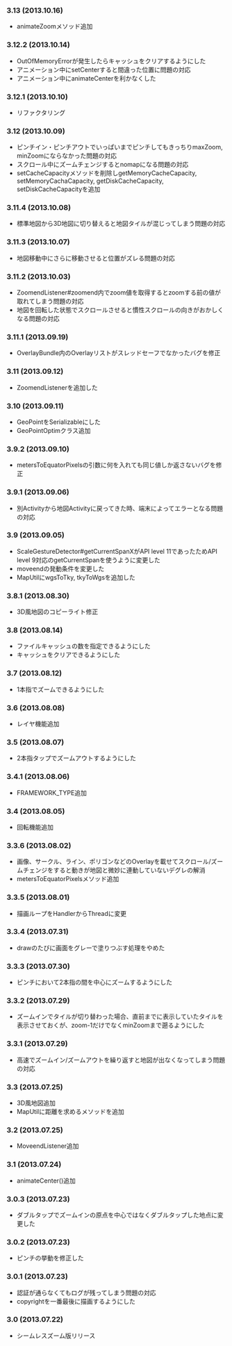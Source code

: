 ### 3.13 (2013.10.16)

* animateZoomメソッド追加

### 3.12.2 (2013.10.14)

* OutOfMemoryErrorが発生したらキャッシュをクリアするようにした
* アニメーション中にsetCenterすると間違った位置に問題の対応
* アニメーション中にanimateCenterを利かなくした

### 3.12.1 (2013.10.10)

* リファクタリング

### 3.12 (2013.10.09)

* ピンチイン・ピンチアウトでいっぱいまでピンチしてもきっちりmaxZoom, minZoomにならなかった問題の対応
* スクロール中にズームチェンジするとnomapになる問題の対応
* setCacheCapacityメソッドを削除しgetMemoryCacheCapacity, setMemoryCachaCapacity, getDiskCacheCapacity, setDiskCacheCapacityを追加

### 3.11.4 (2013.10.08)

* 標準地図から3D地図に切り替えると地図タイルが混じってしまう問題の対応

### 3.11.3 (2013.10.07)

* 地図移動中にさらに移動させると位置がズレる問題の対応

### 3.11.2 (2013.10.03)

* ZoomendListener#zoomend内でzoom値を取得するとzoomする前の値が取れてしまう問題の対応
* 地図を回転した状態でスクロールさせると慣性スクロールの向きがおかしくなる問題の対応

### 3.11.1 (2013.09.19)

* OverlayBundle内のOverlayリストがスレッドセーフでなかったバグを修正

### 3.11 (2013.09.12)

* ZoomendListenerを追加した

### 3.10 (2013.09.11)

* GeoPointをSerializableにした
* GeoPointOptimクラス追加

### 3.9.2 (2013.09.10)

* metersToEquatorPixelsの引数に何を入れても同じ値しか返さないバグを修正

### 3.9.1 (2013.09.06)

* 別Activityから地図Activityに戻ってきた時、端末によってエラーとなる問題の対応

### 3.9 (2013.09.05)

* ScaleGestureDetector#getCurrentSpanXがAPI level 11であったためAPI level 9対応のgetCurrentSpanを使うように変更した
* moveendの発動条件を変更した
* MapUtilにwgsToTky, tkyToWgsを追加した

### 3.8.1 (2013.08.30)

* 3D風地図のコピーライト修正

### 3.8 (2013.08.14)

* ファイルキャッシュの数を指定できるようにした
* キャッシュをクリアできるようにした

### 3.7 (2013.08.12)

* 1本指でズームできるようにした

### 3.6 (2013.08.08)

* レイヤ機能追加

### 3.5 (2013.08.07)

* 2本指タップでズームアウトするようにした

### 3.4.1 (2013.08.06)

* FRAMEWORK_TYPE追加

### 3.4 (2013.08.05)

* 回転機能追加

### 3.3.6 (2013.08.02)

* 画像、サークル、ライン、ポリゴンなどのOverlayを載せてスクロール/ズームチェンジをすると動きが地図と微妙に連動していないデグレの解消
* metersToEquatorPixelsメソッド追加

### 3.3.5 (2013.08.01)

* 描画ループをHandlerからThreadに変更

### 3.3.4 (2013.07.31)

* drawのたびに画面をグレーで塗りつぶす処理をやめた

### 3.3.3 (2013.07.30)

* ピンチにおいて2本指の間を中心にズームするようにした

### 3.3.2 (2013.07.29)

* ズームインでタイルが切り替わった場合、直前までに表示していたタイルを表示させておくが、zoom-1だけでなくminZoomまで遡るようにした

### 3.3.1 (2013.07.29)

* 高速でズームイン/ズームアウトを繰り返すと地図が出なくなってしまう問題の対応

### 3.3 (2013.07.25)

* 3D風地図追加
* MapUtilに距離を求めるメソッドを追加

### 3.2 (2013.07.25)

* MoveendListener追加

### 3.1 (2013.07.24)

* animateCenter()追加

### 3.0.3 (2013.07.23)

* ダブルタップでズームインの原点を中心ではなくダブルタップした地点に変更した

### 3.0.2 (2013.07.23)

* ピンチの挙動を修正した

### 3.0.1 (2013.07.23)

* 認証が通らなくてもログが残ってしまう問題の対応
* copyrightを一番最後に描画するようにした

### 3.0 (2013.07.22)

* シームレスズーム版リリース